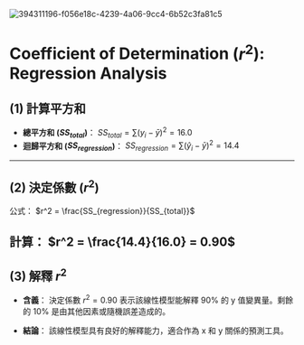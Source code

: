 ![394311196-f056e18c-4239-4a06-9cc4-6b52c3fa81c5](https://github.com/user-attachments/assets/b8d8f249-ecc7-42e2-9276-a4c7cd36d121)

# Coefficient of Determination ($r^2$): Regression Analysis

## (1) 計算平方和

- **總平方和 ($SS_{total}$)**：
  $SS_{total} = \sum (y_i - \bar{y})^2 = 16.0$
- **迴歸平方和 ($SS_{regression}$)**：
  $SS_{regression} = \sum (\hat{y}_i - \bar{y})^2 = 14.4$
---
## (2) 決定係數 ($r^2$)

公式：
$r^2 = \frac{SS_{regression}}{SS_{total}}$

計算：
$r^2 = \frac{14.4}{16.0} = 0.90$
---
## (3) 解釋 $r^2$

- **含義**：
  決定係數 $r^2 = 0.90$ 表示該線性模型能解釋 90% 的 y 值變異量。剩餘的 10% 是由其他因素或隨機誤差造成的。

- **結論**：
  該線性模型具有良好的解釋能力，適合作為 x 和 y 關係的預測工具。
